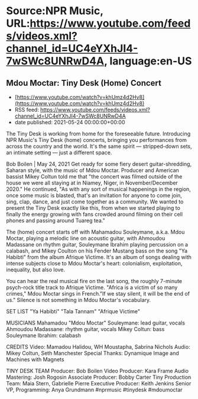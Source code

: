# Source:NPR Music, URL:https://www.youtube.com/feeds/videos.xml?channel_id=UC4eYXhJI4-7wSWc8UNRwD4A, language:en-US

## Mdou Moctar: Tiny Desk (Home) Concert
 - [https://www.youtube.com/watch?v=khUmz4d2Hv8](https://www.youtube.com/watch?v=khUmz4d2Hv8)
 - RSS feed: https://www.youtube.com/feeds/videos.xml?channel_id=UC4eYXhJI4-7wSWc8UNRwD4A
 - date published: 2021-05-24 00:00:00+00:00

The Tiny Desk is working from home for the foreseeable future. Introducing NPR Music's Tiny Desk (home) concerts, bringing you performances from across the country and the world. It's the same spirit — stripped-down sets, an intimate setting — just a different space.

Bob Boilen | May 24, 2021
Get ready for some fiery desert guitar-shredding, Saharan style, with the music of Mdou Moctar. Producer and American bassist Mikey Coltun told me that "the concert was filmed outside of the house we were all staying at in Niamey, Niger, in November/December 2020." He continued, "As with any sort of musical happenings in the region, once some music is blasted, that's an invitation for anyone to come join, sing, clap, dance, and just come together as a community. We wanted to present the Tiny Desk exactly like this, from when we started playing to finally the energy growing with fans crowded around filming on their cell phones and passing around Tuareg tea."

The (home) concert starts off with Mahamadou Souleymane, a.k.a. Mdou Moctar, playing a melodic line on acoustic guitar, with Ahmoudou Madassane on rhythm guitar, Souleymane Ibrahim playing percussion on a calabash, and Mikey Coulton on his Fender Mustang bass on the song "Ya Habibti" from the album Afrique Victime. It's an album of songs dealing with intense subjects close to Mdou Moctar's heart: colonialism, exploitation, inequality, but also love.

You can hear the real musical fire on the last song, the roughly 7-minute psych-rock title track to Afrique Victime. "Africa is a victim of so many crimes," Mdou Moctar sings in French."If we stay silent, it will be the end of us." Silence is not something in Mdou Moctar's vocabulary.

SET LIST
"Ya Habibti"
"Tala Tannam"
"Afrique Victime"

MUSICIANS
Mahamadou "Mdou Moctar" Souleymane: lead guitar, vocals
Ahmoudou Madassane: rhythm guitar, vocals
Mikey Coltun: bass
Souleymane Ibrahim: calabash

CREDITS
Video: Mamadou Halidou, WH Moustapha, Sabrina Nichols
Audio: Mikey Coltun, Seth Manchester
Special Thanks: Dynamique Image and Machines with Magnets

TINY DESK TEAM
Producer: Bob Boilen
Video Producer: Kara Frame
Audio Mastering: Josh Rogosin
Associate Producer: Bobby Carter
Tiny Production Team: Maia Stern, Gabrielle Pierre
Executive Producer: Keith Jenkins
Senior VP, Programming: Anya Grundmann
#nprmusic #tinydesk #mdoumoctar

